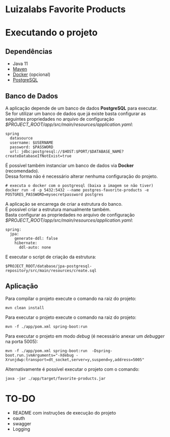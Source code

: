 # Luizalabs Favorite Products

# Executando o projeto

## Dependências

- Java 11
- [Maven](https://maven.apache.org/)
- [Docker](https://www.docker.com/) (opcional)
- [PostgreSQL](https://www.postgresql.org/)

## Banco de Dados

A aplicação depende de um banco de dados **PostgreSQL** para executar.  
Se for utilizar um banco de dados que já existe basta configurar as seguintes propriedades no arquivo de configuração *$PROJECT_ROOT/app/src/main/resources/application.yaml*:

```
spring
  datasource
  username: $USERNAME
  password: $PASSWORD
  url: jdbc:postgresql://$HOST:$PORT/$DATABASE_NAME?createDatabaseIfNotExist=true
```

É possível também instanciar um banco de dados via **Docker** (recomendado).  
Dessa forma não é necessário alterar nenhuma configuração do projeto.  

```
# executa o docker com o postgresql (baixa a imagem se não tiver)
docker run -d -p 5432:5432 --name postgres-favorite-products -e POSTGRES_PASSWORD=mysecretpassword postgres
```

A aplicação se encarrega de criar a estrutura do banco.  
É possível criar a estrutura manualmente também.  
Basta configurar as propriedades no arquivo de configuração *$PROJECT_ROOT/app/src/main/resources/application.yaml*:

```
spring:
  jpa:
    generate-ddl: false
    hibernate:
      ddl-auto: none
```

E executar o script de criação da estrutura:  
```
$PROJECT_ROOT/database/jpa-postgresql-repository/src/main/resources/create.sql
```

## Aplicação

Para compilar o projeto execute o comando na raiz do projeto:
```
mvn clean install
```

Para executar o projeto execute o comando na raiz do projeto:
```
mvn -f ./app/pom.xml spring-boot:run
```
Para executar o projeto em modo *debug* (é necessário anexar um *debugger* na porta 5005):
```
mvn -f ./app/pom.xml spring-boot:run  -Dspring-boot.run.jvmArguments="-Xdebug -Xrunjdwp:transport=dt_socket,server=y,suspend=y,address=5005"
```
Alternativamente é possível executar o projeto com o comando:
```
java -jar ./app/target/favorite-products.jar
```

# TO-DO

- README com instruções de execução do projeto
- oauth
- swagger
- Logging

